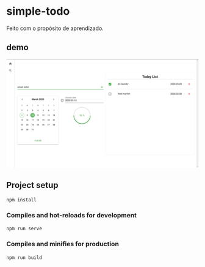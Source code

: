 # simple-todo
Feito com o propósito de aprendizado.
## demo
![todo-image](https://github.com/Noriuki/Simple-Todo/blob/master/todo.png)

## Project setup
```
npm install
```

### Compiles and hot-reloads for development
```
npm run serve
```

### Compiles and minifies for production
```
npm run build
```
